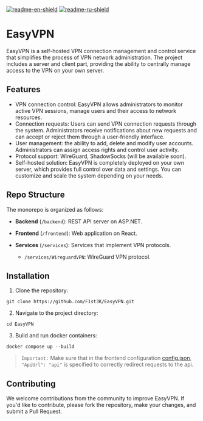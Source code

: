 [![readme-en-shield]][readme-en-url]
[![readme-ru-shield]][readme-ru-url]

# EasyVPN
EasyVPN is a self-hosted VPN connection management and control service that simplifies 
the process of VPN network administration. The project includes a server and client 
part, providing the ability to centrally manage access to the VPN on your own server.

## Features

* VPN connection control: EasyVPN allows administrators to monitor active VPN sessions,
  manage users and their access to network resources.
* Connection requests: Users can send VPN connection requests through the system. Administrators
receive notifications about new requests and can accept or reject them through a user-friendly
interface.
* User management: the ability to add, delete and modify user accounts. Administrators can
assign access rights and control user activity.
* Protocol support: WireGuard, ShadowSocks (will be available soon).
* Self-hosted solution: EasyVPN is completely deployed on your own server, which provides full control over
data and settings. You can customize and scale the system depending on your needs.

## Repo Structure
The monorepo is organized as follows:

- **Backend** (`/backend`):
  REST API server on ASP.NET.

- **Frontend** (`/frontend`): Web application on React.

- **Services** (`/services`):
  Services that implement VPN protocols.
  - `/services/WireguardVPN`: WireGuard VPN protocol.

## Installation

1. Clone the repository:
```
git clone https://github.com/F1st3K/EasyVPN.git
```

2. Navigate to the project directory:
```
cd EasyVPN
```

3. Build and run docker containers:
```
docker compose up --build 
```
> `Important:` Make sure that in the frontend configuration [config.json](./frontend/src/config.json), 
> `"ApiUrl": "api"` is specified to correctly redirect requests to the api.

## Contributing

We welcome contributions from the community to improve EasyVPN. If you'd like to contribute, please fork the repository, 
make your changes, and submit a Pull Request.

[readme-en-shield]: https://img.shields.io/badge/en-blue
[readme-en-url]: README.md
[readme-ru-shield]: https://img.shields.io/badge/ru-gray
[readme-ru-url]: README.ru_RU.md
